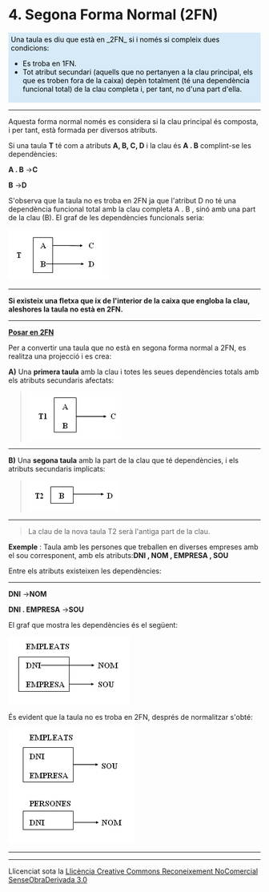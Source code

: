 # 4. Segona Forma Normal (2FN)


<div style="background-color: #d6eaf8; color: black; padding: 5px;"> 
Una taula es diu que està en _2FN_ si i només si compleix dues condicions:
<ul>
    <li>Es troba en 1FN.</li>
    <li>Tot atribut secundari (aquells que no pertanyen a la clau principal, els que es troben fora de la caixa) depèn totalment (té una dependència funcional total) de la clau completa i, per tant, no d'una part d'ella.</li>
</ul>    
</div><p></p>
  
---  
  
Aquesta forma normal només es considera si la clau principal és composta, i
per tant, està formada per diversos atributs.

Si una taula **T** té com a atributs **A, B, C, D** i la clau és **A . B**
complint-se les dependències:

**A . B** →**C**

**B** →**D**

S'observa que la taula no es troba en 2FN ja que l'atribut D no té una
dependència funcional total amb la clau completa A . B , sinó amb una part de
la clau (B). El graf de les dependències funcionals seria:  



![](T4_4_1.png)



****

**Si existeix una fletxa que ix de l'interior de la caixa que engloba la clau,
aleshores la taula no està en 2FN.**
****


**<u>Posar en 2FN</u>**

Per a convertir una taula que no està en segona forma normal a 2FN, es
realitza una projecció i es crea:

**A)** Una **primera taula** amb la clau i totes les seues dependències totals
amb els atributs secundaris afectats:

> ![](T4_4_2.png)  
>

****

**B)** Una **segona taula** amb la part de la clau que té dependències, i els
atributs secundaris implicats:

> ![](T4_4_3.png)

****

> La clau de la nova taula T2 serà l'antiga part de la clau.



**Exemple** : Taula amb les persones que treballen en diverses empreses amb
el sou corresponent, amb els atributs:**DNI , NOM , EMPRESA , SOU**

Entre els atributs existeixen les dependències:

****

**DNI** →**NOM**

**DNI . EMPRESA** →**SOU**

El graf que mostra les dependències és el següent:

![](T4_4_4.png)

És evident que la taula no es troba en 2FN, després de normalitzar s'obté:

![](T4_4_5.png)

****

****


Llicenciat sota la  [Llicència Creative Commons Reconeixement NoComercial
SenseObraDerivada 3.0](http://creativecommons.org/licenses/by-nc-nd/3.0/)

